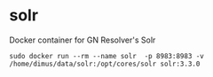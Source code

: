 solr
====

Docker container for GN Resolver's Solr


    sudo docker run --rm --name solr  -p 8983:8983 -v /home/dimus/data/solr:/opt/cores/solr solr:3.3.0
